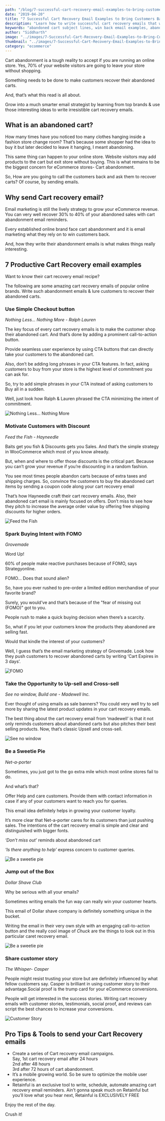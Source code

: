 ```yaml
---
path: "/blog/7-successful-cart-recovery-email-examples-to-bring-customers-back/"
date: "2019-04-20"
title: "7 Successful Cart Recovery Email Examples to Bring Customers Back"
description: "Learn how to write successful cart recovery emails that would win customers back. Cart recovery emails are a great way to bring your abandonment cart visitors back. Here are 7 successful abandoned cart follow up email examples for you to use."
keywords: "abandoned cart subject lines, win back email examples, abandoned cart email series examples, shopping cart abandonment email marketing"
author: "Siddharth"
image: "../images/7-Successful-Cart-Recovery-Email-Examples-to-Bring-Customers-Back/7-Successful-Cart-Recovery-Email-Examples-to-Bring-Customers-Back.png"
thumbnail: "../images/7-Successful-Cart-Recovery-Email-Examples-to-Bring-Customers-Back/7-Successful-Cart-Recovery-Email-Examples-to-Bring-Customers-Back.png"
category: "ecommerce"
---
```


Cart abandonment is a tough reality to accept if you are running an online store. Yes, 70% of your website visitors are going to leave your store without shopping.

Something needs to be done to make customers recover their abandoned carts.

And, that’s what this read is all about.

Grow into a much smarter email strategist by learning from top brands & use those interesting ideas to write irresistible cart recovery emails.

<toc></toc>

## What is an abandoned cart?
How many times have you noticed too many clothes hanging inside a fashion store change room?
That’s because some shopper had the idea to buy it but later decided to leave it hanging, I meant abandoning.  

This same thing can happen to your online store. Website visitors may add products to the cart but exit store without buying. This is what remains to be the biggest concern for eCommerce stores- Cart abandonment.  


So, How are you going to call the customers back and ask them to recover carts?
Of course, by sending emails.

  
## Why send Cart recovery email?

Email marketing is still the lively strategy to <link-text url="https://www.campaignrabbit.com/blog/17-ways-to-increase-your-ecommerce-revenue-through-email-marketing/" target="_blank" rel="noopener">grow your eCommerce revenue</link-text>. You can very well recover 30% to 40% of your abandoned sales with cart abandonment email reminders.

Every established online brand face cart abandonment and it is email marketing what they rely on to win customers back.

And, how they write their abandonment emails is what makes things really interesting.

## 7 Productive Cart Recovery email examples

Want to know their cart recovery email recipe?

The following are some amazing cart recovery emails of popular online brands. Write such abandonment emails & lure customers to recover their abandoned carts.

### Use Simple Checkout button
 
*Nothing Less… Nothing More* - <link-text url="https://www.ralphlauren.com/" target="_blank" rel="noopener nofollow">_Ralph Lauren_</link-text> 

The key focus of every cart recovery emails is to make the customer shop their abandoned cart. And that’s done by adding a prominent call-to-action button.

Provide seamless user experience by using CTA buttons that can directly take your customers to the abandoned cart.

Also, don’t be adding long phrases in your CTA features. In fact, asking customers to buy from your store is the highest level of commitment you can ask for.

So, try to add simple phrases in your CTA instead of asking customers to Buy all in a sudden.

Well, just look how Ralph & Lauren phrased the CTA minimizing the intent of commitment.

![Nothing Less… Nothing More](../images/7-Successful-Cart-Recovery-Email-Examples-to-Bring-Customers-Back/CTA.jpeg)

### Motivate Customers with Discount
*Feed the Fish - Hayneedle*

Baits get you fish & Discounts gets you Sales. And that’s the simple strategy in WooCommerce which most of you know already.

But, when and where to offer those discounts is the critical part. Because you can’t grow your revenue if you’re discounting in a random fashion.

You see most times people abandon carts because of extra taxes and shipping charges. So, convince the customers to buy the abandoned cart items by <link-text url="https://www.retainful.com/features/woocommerce" target="_blank" rel=“noopener”>sending a coupon code along your cart recovery email</link-text> 

That’s how Hayneedle craft their cart recovery emails. Also, their abandoned cart email is mainly focused on offers. Don’t miss to see how they pitch to increase the average order value by offering free shipping discounts for higher orders.

![Feed the Fish](../images/7-Successful-Cart-Recovery-Email-Examples-to-Bring-Customers-Back/discount.jpeg)



  
### Spark Buying Intent with FOMO

<link-text url="https://grovemade.com/" target="_blank" rel="noopener nofollow">_Grovemade_</link-text> 

Word Up!

60% of people make reactive purchases because of FOMO, says <link-text url="http://strategyonline.ca/2015/03/09/the-impact-of-fomo/" target="_blank" rel="noopener nofollow">Strategyonline</link-text>.

FOMO… Does that sound alien?

So, have you ever rushed to pre-order a limited edition merchandise of your favorite brand?

Surely, you would’ve and that’s because of the "fear of missing out (FOMO)" got to you.

People rush to make a quick buying decision when there’s a scarcity.

So, what if you let your customers know the products they abandoned are selling fast.

Would that kindle the interest of your customers?

Well, I guess that’s the email marketing strategy of Grovemade. Look how they push customers to recover abandoned carts by writing ‘Cart Expires in 3 days’.
  

![FOMO](../images/7-Successful-Cart-Recovery-Email-Examples-to-Bring-Customers-Back/FOMO.jpeg)


### Take the Opportunity to Up-sell and Cross-sell

_See no window, Build one - Madewell Inc._

Ever thought of using emails as sale banners? You could very well try to sell more by sharing the latest product updates in your cart recovery emails.

The best thing about the cart recovery email from ‘madewell’ is that it not only reminds  customers about abandoned carts but also pitches their best selling products. Now, that’s classic Upsell and cross-sell.

  
![See no window](../images/7-Successful-Cart-Recovery-Email-Examples-to-Bring-Customers-Back/cross-sell.jpeg)


### Be a Sweetie Pie 

_Net-a-porter_

Sometimes, you just got to the go extra mile which most online stores fail to do.

And what’s that?

Offer Help and care customers. Provide them with contact information in case if any of your customers want to reach you for queries.

This email idea definitely helps in growing your customer loyalty.

It’s more clear that Net-a-porter cares for its customers than just pushing sales. The intentions of the cart recovery email is simple and clear and distinguished with bigger fonts.

_‘Don’t miss out’_ reminds about abandoned cart

_‘Is there anything to help’_ express concern to customer queries.

![Be a sweetie pie](../images/7-Successful-Cart-Recovery-Email-Examples-to-Bring-Customers-Back/Care.jpeg)


### Jump out of the Box

_Dollar Shave Club_

Why be serious with all your emails?

Sometimes writing emails the fun way can really win your customer hearts.

This email of Dollar shave company is definitely something unique in the bucket.

Writing the email in their very own style with an engaging call-to-action button and the really cool image of _Chuck_ are the things to look out in this particular caret recovery email.

  

![Be a sweetie pie](../images/7-Successful-Cart-Recovery-Email-Examples-to-Bring-Customers-Back/Out-of-box.jpg)

  
### Share customer story 
*The Whisper- Casper*

People might resist trusting your store but are definitely influenced by what fellow customers say. Casper is brilliant in using customer story to their advantage.<link-text url="http://strategyonline.ca/2015/03/09/the-impact-of-fomo/" target="_blank" rel="noopener nofollow">Social proof is the trump card for your eCommerce conversions</link-text>.

People will get interested in the success stories. Writing cart recovery emails with customer stories, testimonials, social proof, and reviews can script the best chances to increase your conversions.

![Customer Story](../images/7-Successful-Cart-Recovery-Email-Examples-to-Bring-Customers-Back/customer-story.jpeg)

 ## Pro Tips & Tools to send your Cart Recovery emails

-   Create a series of Cart recovery email campaigns.    
Say, 
1st cart recovery email after 24 hours  
2nd after 48 hours   
3rd after 72 hours of cart abandonment.   
- It’s a mobile growing world. So be sure to optimize the mobile user experience.
- Retainful is an exclusive tool to write, schedule, automate amazing cart recovery email reminders. Ain’t gonna speak much on Retainful but you’ll love what you hear next,
<link-text url="https://www.retainful.com/blog/the-simple-way-to-retain-all-your-customers/" target="_blank" rel="noopener">Retainful is EXCLUSIVELY FREE</link-text> 

Enjoy the rest of the day.

Crush it!